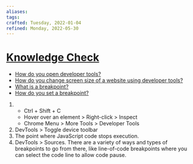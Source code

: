 ```yaml
---
aliases:
tags:
crafted: Tuesday, 2022-01-04
refined: Monday, 2022-05-30
---
```


# [Knowledge Check](https://www.theodinproject.com/paths/foundations/courses/foundations/lessons/javascript-developer-tools#knowledge-check)

- [How do you open developer tools?](https://www.theodinproject.com/paths/foundations/courses/foundations/lessons/javascript-developer-tools#opening-dev-tools)
- [How do you change screen size of a website using developer tools?](https://developer.chrome.com/docs/devtools/device-mode/)
- [What is a breakpoint?](https://developer.chrome.com/docs/devtools/javascript/breakpoints/)
- [How do you set a breakpoint?](https://developer.chrome.com/docs/devtools/javascript/breakpoints/#loc)

1. - Ctrl + Shift + C
   - Hover over an element > Right-click > Inspect
   - Chrome Menu > More Tools > Developer Tools
2. DevTools > Toggle device toolbar
3. The point where JavaScript code stops execution.
4. DevTools > Sources. There are a variety of ways and types of breakpoints to go from there, like line-of-code breakpoints where you can select the code line to allow code pause.
